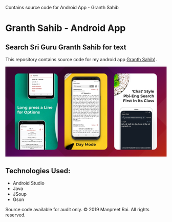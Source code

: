 Contains source code for Android App - Granth Sahib
# Granth Sahib - Android App

## Search Sri Guru Granth Sahib for text

This repository contains source code for my android app [Granth Sahib](https://play.google.com/store/apps/details?id=com.randoms.granthsahib)).

![Granth Sahib](https://raw.githubusercontent.com/manpreet-rai/v1-manpreetrai-ca/main/public/samples/granthsahib.png)

## Technologies Used:
 - Android Studio
 - Java
 - JSoup
 - Gson

Source code available for audit only. &copy; 2019 Manpreet Rai. All rights reserved.

